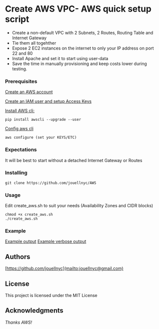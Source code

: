 # Create AWS VPC- AWS quick setup script 
- Create a non-default VPC with 2 Subnets, 2 Routes, Routing Table and Internet Gateway
- Tie them all togehther
- Expose 2 EC2 instances on the internet to only your IP address on port 22 and 80
- Install Apache and set it to start using user-data
- Save the time in manually provisioning and keep costs lower during testing.

### Prerequisites
[Create an AWS account](https://aws.amazon.com)

[Create an IAM user and setup Access Keys](https://docs.aws.amazon.com/IAM/latest/UserGuide/id_users_create.html#id_users_create_cliwpsapi)

[Install AWS cli:](https://docs.aws.amazon.com/cli/latest/userguide/installing.html)
```
pip install awscli --upgrade --user
```
[Config aws cli](https://docs.aws.amazon.com/cli/latest/userguide/cli-chap-getting-started.html)
```
aws configure (set your KEYS/ETC)
```

### Expectations 
It will be best to start without a detached Internet Gateway or Routes

### Installing
```
git clone https://github.com/jouellnyc/AWS
```

### Usage
Edit create_aws.sh to suit your needs (Availability Zones and CIDR blocks) 
 <br />
```
chmod +x create_aws.sh 
./create_aws.sh 
```

### Example 
[Example output](example.txt)
[Example verbose output](example_verbose.txt)

## Authors
[https://github.com/jouellnyc](mailto:jouellnyc@gmail.com)

## License
This project is licensed under the MIT License

## Acknowledgments
*Thanks AWS!*
